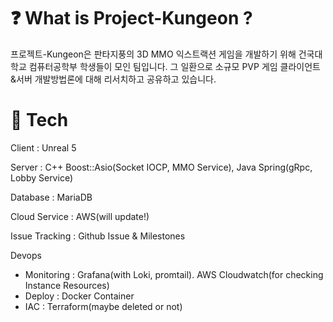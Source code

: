 # ❓ What is Project-Kungeon ?
프로젝트-Kungeon은 판타지풍의 3D MMO 익스트랙션 게임을 개발하기 위해 건국대학교 컴퓨터공학부 학생들이 모인 팀입니다.
그 일환으로 소규모 PVP 게임 클라이언트&서버 개발방법론에 대해 리서치하고 공유하고 있습니다.

# 📗 Tech

Client : Unreal 5

Server : C++ Boost::Asio(Socket IOCP, MMO Service), Java Spring(gRpc, Lobby Service)

Database : MariaDB

Cloud Service : AWS(will update!)

Issue Tracking : Github Issue & Milestones

Devops
 - Monitoring : Grafana(with Loki, promtail). AWS Cloudwatch(for checking Instance Resources)
 - Deploy : Docker Container
 - IAC : Terraform(maybe deleted or not)
